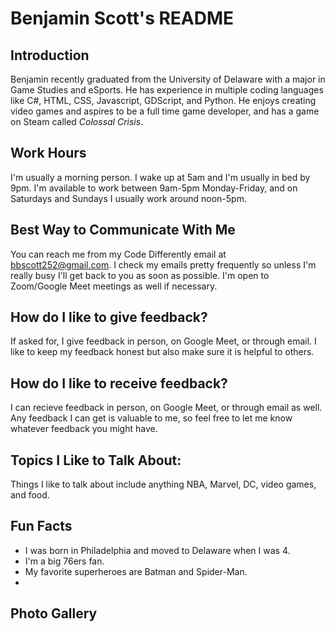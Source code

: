 # Benjamin Scott's README
## Introduction
Benjamin recently graduated from the University of Delaware with a major in Game Studies and eSports. He has experience in multiple coding languages like C#, HTML, CSS, Javascript, GDScript, and Python. He enjoys creating video games and aspires to be a full time game developer, and has a game on Steam called *Colossal Crisis*. 
## Work Hours
I'm usually a morning person. I wake up at 5am and I'm usually in bed by 9pm. I'm available to work between 9am-5pm Monday-Friday, and on Saturdays and Sundays I usually work around noon-5pm.
## Best Way to Communicate With Me
You can reach me from my Code Differently email at bbscott252@gmail.com. I check my emails pretty frequently so unless I'm really busy I'll get back to you as soon as possible. I'm open to Zoom/Google Meet meetings as well if necessary.
## How do I like to give feedback?
If asked for, I give feedback in person, on Google Meet, or through email. I like to keep my feedback honest but also make sure it is helpful to others.
## How do I like to receive feedback?
I can recieve feedback in person, on Google Meet, or through email as well. Any feedback I can get is valuable to me, so feel free to let me know whatever feedback you might have.
## Topics I Like to Talk About:
Things I like to talk about include anything NBA, Marvel, DC, video games, and food.
## Fun Facts
* I was born in Philadelphia and moved to Delaware when I was 4.
* I'm a big 76ers fan.
* My favorite superheroes are Batman and Spider-Man.
* 
## Photo Gallery
